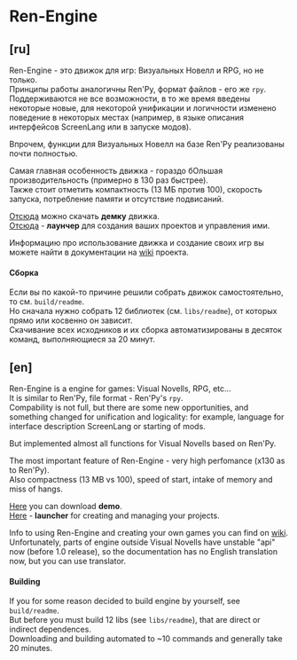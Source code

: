 # Ren-Engine



## \[ru]

Ren-Engine - это движок для игр: Визуальных Новелл и RPG, но не только.  
Принципы работы аналогичны Ren'Py, формат файлов - его же `rpy`.  
Поддерживаются не все возможности, в то же время введены некоторые новые, для некоторой унификации и логичности
изменено поведение в некоторых местах (например, в языке описания интерфейсов ScreenLang или в запуске модов).

Впрочем, функции для Визуальных Новелл на базе Ren'Py реализованы почти полностью.

Самая главная особенность движка - гораздо бОльшая производительность (примерно в 130 раз быстрее).  
Также стоит отметить компактность (13 МБ против 100), скорость запуска, потребление памяти и отсутствие подвисаний.

[Отсюда](https://drive.google.com/open?id=1TUzhBevm2dRokaPw19rMbAauXFzuxjLh)
можно скачать **демку** движка.  
[Отсюда](https://drive.google.com/file/d/1f7fbKDHxvXlO6R2Gy__r4M44ZiTt1rZR/view)
\- **лаунчер** для создания ваших проектов и управления ими.

Информацию про использование движка и создание своих игр вы можете найти в документации на
[wiki](https://github.com/TrueCat17/Ren-Engine/wiki)
проекта.

#### Сборка
Если вы по какой-то причине решили собрать движок самостоятельно, то см. `build/readme`.  
Но сначала нужно собрать 12 библиотек (см. `libs/readme`), от которых прямо или косвенно он зависит.  
Скачивание всех исходников и их сборка автоматизированы в десяток команд, выполняющиеся за 20 минут.



## \[en]

Ren-Engine is a engine for games: Visual Novells, RPG, etc...   
It is similar to Ren'Py, file format - Ren'Py's `rpy`.  
Compability is not full, but there are some new opportunities, and something changed for unification and logicality:
for example, language for interface description ScreenLang or starting of mods.

But implemented almost all functions for Visual Novells based on Ren'Py.

The most important feature of Ren-Engine - very high perfomance (x130 as to Ren'Py).  
Also compactness (13 MB vs 100), speed of start, intake of memory and miss of hangs.

[Here](https://drive.google.com/open?id=1TUzhBevm2dRokaPw19rMbAauXFzuxjLh)
you can download **demo**.  
[Here](https://drive.google.com/file/d/1f7fbKDHxvXlO6R2Gy__r4M44ZiTt1rZR/view)
\- **launcher** for creating and managing your projects.

Info to using Ren-Engine and creating your own games you can find on
[wiki](https://github.com/TrueCat17/Ren-Engine/wiki).  
Unfortunately, parts of engine outside Visual Novells have unstable "api" now (before 1.0 release),
so the documentation has no English translation now, but you can use translator.

#### Building
If you for some reason decided to build engine by yourself, see `build/readme`.  
But before you must build 12 libs (see `libs/readme`), that are direct or indirect dependences.  
Downloading and building automated to ~10 commands and generally take 20 minutes.

